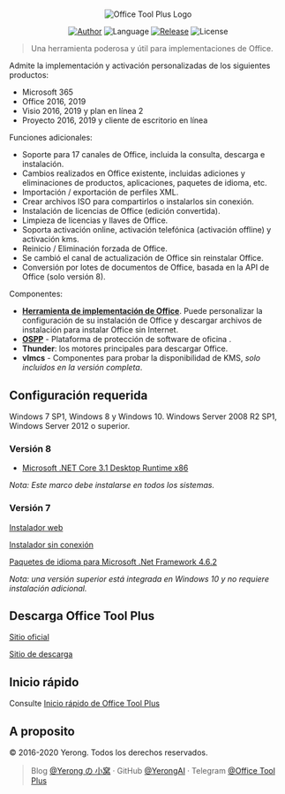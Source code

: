 ﻿#

<p align="center">
<img alt="Office Tool Plus Logo" src="https://otp.landian.vip/static/images/logo.png"/>
</p>

<p align="center">
<a href="https://www.coolhub.top/" target="_blank"><img alt="Author" src="https://img.shields.io/badge/Author-Yerong-blue?style=flat-square"/></a>
<img alt="Language" src="https://img.shields.io/badge/Language-C%23-green?style=flat-square"/>
<a href="https://otp.landian.vip/" target="_blank"><img alt="Release" src="https://img.shields.io/github/v/release/YerongAI/Office-Tool?style=flat-square"/></a>
<img alt="License" src="https://img.shields.io/github/license/YerongAI/Office-Tool?style=flat-square"/>
</p>

> Una herramienta poderosa y útil para implementaciones de Office.

Admite la implementación y activación personalizadas de los siguientes productos:

- Microsoft 365
- Office 2016, 2019
- Visio 2016, 2019 y plan en línea 2
- Proyecto 2016, 2019 y cliente de escritorio en línea

Funciones adicionales:

- Soporte para 17 canales de Office, incluida la consulta, descarga e instalación.
- Cambios realizados en Office existente, incluidas adiciones y eliminaciones de productos, aplicaciones, paquetes de idioma, etc.
- Importación / exportación de perfiles XML.
- Crear archivos ISO para compartirlos o instalarlos sin conexión.
- Instalación de licencias de Office (edición convertida).
- Limpieza de licencias y llaves de Office.
- Soporta activación online, activación telefónica (activación offline) y activación kms.
- Reinicio / Eliminación forzada de Office.
- Se cambió el canal de actualización de Office sin reinstalar Office.
- Conversión por lotes de documentos de Office, basada en la API de Office (solo versión 8).

Componentes:

- **[Herramienta de implementación de Office](https://docs.microsoft.com/es-es/deployoffice/overview-office-deployment-tool)**. Puede personalizar la configuración de su instalación de Office y descargar archivos de instalación para instalar Office sin Internet.
- **[OSPP](https://docs.microsoft.com/es-es/DeployOffice/vlactivation/tools-to-manage-volume-activation-of-office)** - Plataforma de protección de software de oficina .
- **Thunder**: los motores principales para descargar Office.
- **vlmcs** - Componentes para probar la disponibilidad de KMS, *solo incluidos en la versión completa*.

## Configuración requerida

Windows 7 SP1, Windows 8 y Windows 10.
Windows Server 2008 R2 SP1, Windows Server 2012 o superior.

### Versión 8

- [Microsoft .NET Core 3.1 Desktop Runtime x86](https://dotnet.microsoft.com/download/dotnet-core/3.1)

*Nota: Este marco debe instalarse en todos los sistemas.*

### Versión 7

[Instalador web](http://go.microsoft.com/fwlink/?LinkId=780597)

[Instalador sin conexión](http://go.microsoft.com/fwlink/?LinkId=780601)

[Paquetes de idioma para Microsoft .Net Framework 4.6.2](http://go.microsoft.com/fwlink/?LinkId=780604)

*Nota: una versión superior está integrada en Windows 10 y no requiere instalación adicional.*

## Descarga Office Tool Plus

[Sitio oficial](https://otp.landian.vip/)

[Sitio de descarga](https://download.coolhub.top/)

## Inicio rápido

Consulte [Inicio rápido de Office Tool Plus](https://github.com/YerongAI/Office-Tool/wiki/Office-Tool-Plus-Quick-Start)

## A proposito

© 2016-2020 Yerong. Todos los derechos reservados.

> Blog [@Yerong の 小窝](https://www.coolhub.top/) · GitHub [@YerongAI](https://github.com/YerongAI) · Telegram [@Office Tool Plus](https://t.me/otp_channel)
